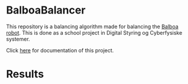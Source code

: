 # BalboaBalancer

This repository is a balancing algorithm made for balancing the [Balboa robot](https://www.pololu.com/product/3575). This is done as a school project in Digital Styring og Cyberfysiske systemer.

Click [here](Documentation.md) for documentation of this project.

# Results